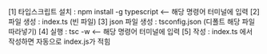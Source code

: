 [1] 타입스크립트 설치 : npm install -g typescript <-- 해당 명령어 터미널에 입력
[2] 파일 생성       : index.ts (빈 파일)
[3] json 파일 생성  : tsconfig.json (디폴트 해당 파일 따라넣기)
[4] 실행           : tsc -w <-- 해당 명령어 터미널에 입력
[5] 작성           : index.ts 에서 작성하면 자동으로 index.js가 적힘
